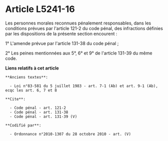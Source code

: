 # Article L5241-16

Les personnes morales reconnues pénalement responsables, dans les conditions prévues par l'article 121-2 du code pénal, des
infractions définies par les dispositions de la présente section encourent : 

1° L'amende prévue par l'article 131-38 du code pénal ; 

2° Les peines mentionnées aux 5°, 6° et 9° de l'article 131-39 du même code.

**Liens relatifs à cet article**

	**Anciens textes**:

	  - Loi n°83-581 du 5 juillet 1983 - art. 7-1 (Ab) et art. 9-1 (Ab), ecqc les art. 6, 7 et 8

	**Cite**:

	  - Code pénal - art. 121-2
	  - Code pénal - art. 131-38
	  - Code pénal - art. 131-39 (V)

	**Codifié par**:

	  - Ordonnance n°2010-1307 du 28 octobre 2010 - art. (V)
